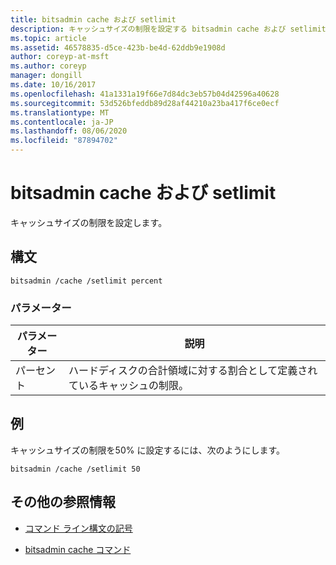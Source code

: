 ```yaml
---
title: bitsadmin cache および setlimit
description: キャッシュサイズの制限を設定する bitsadmin cache および setlimit コマンドの参照記事。
ms.topic: article
ms.assetid: 46578835-d5ce-423b-be4d-62ddb9e1908d
author: coreyp-at-msft
ms.author: coreyp
manager: dongill
ms.date: 10/16/2017
ms.openlocfilehash: 41a1331a19f66e7d84dc3eb57b04d42596a40628
ms.sourcegitcommit: 53d526bfeddb89d28af44210a23ba417f6ce0ecf
ms.translationtype: MT
ms.contentlocale: ja-JP
ms.lasthandoff: 08/06/2020
ms.locfileid: "87894702"
---
```

# <a name="bitsadmin-cache-and-setlimit"></a>bitsadmin cache および setlimit

キャッシュサイズの制限を設定します。

## <a name="syntax"></a>構文

```
bitsadmin /cache /setlimit percent
```

### <a name="parameters"></a>パラメーター

| パラメーター | 説明 |
| -------------- | -------------- |
| パーセント | ハードディスクの合計領域に対する割合として定義されているキャッシュの制限。 |

## <a name="examples"></a>例

キャッシュサイズの制限を50% に設定するには、次のようにします。

```
bitsadmin /cache /setlimit 50
```

## <a name="additional-references"></a>その他の参照情報

- [コマンド ライン構文の記号](command-line-syntax-key.md)

- [bitsadmin cache コマンド](bitsadmin-cache.md)
